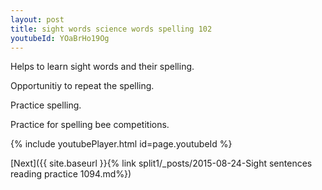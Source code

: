 ```yaml
---
layout: post
title: sight words science words spelling 102
youtubeId: YOaBrHo19Og
---
```

 
 
Helps to learn sight words and their spelling.

Opportunitiy to repeat the spelling. 

Practice spelling. 
 
Practice for spelling bee competitions. 
 
{% include youtubePlayer.html id=page.youtubeId %}
 
 

[Next]({{ site.baseurl }}{% link  split1/_posts/2015-08-24-Sight sentences reading practice 1094.md%})
 
